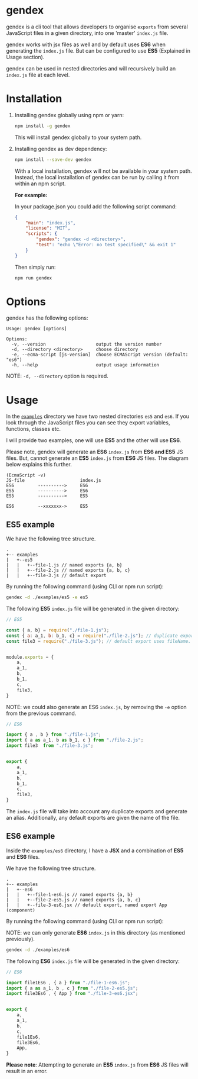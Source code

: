 gendex
===

gendex is a cli tool that allows developers to organise `exports` from several JavaScript files in a given directory, into one 'master' `index.js` file.

gendex works with jsx files as well and by default uses **ES6** when generating the `index.js` file. But can be configured to use **ES5** (Explained in Usage section).

gendex can be used in nested directories and will recursively build an `index.js` file at each level.

Installation
===

1) Installing gendex globally using npm or yarn:
    ```sh
    npm install -g gendex
    ```

    This will install gendex globally to your system path.

2) Installing gendex as dev dependency:
    ```sh
    npm install --save-dev gendex
    ```
    With a local installation, gendex will not be available in your system path. Instead, the local installation of gendex can be run by calling it from within an npm script.

    <strong>For example:</strong>

    In your package.json you could add the following script command:

    ```json
    {
        "main": "index.js",
        "license": "MIT",
        "scripts": {
            "gendex": "gendex -d <directory>",
            "test": "echo \"Error: no test specified\" && exit 1"
        }
    }

    ```

    Then simply run: 

    ```sh
    npm run gendex
    ```

Options
===

gendex has the following options:

```
Usage: gendex [options]

Options:
  -v, --version                   output the version number
  -d, --directory <directory>     choose directory
  -e, --ecma-script [js-version]  choose ECMAScript version (default: "es6")
  -h, --help                      output usage information
```

NOTE: `-d, --directory` option is required.

Usage
===

In the [`examples`](https://github.com/rayhaanbhikha/gendex/tree/master/examples "examples") directory we have two nested directories `es5` and `es6`. If you look through the JavaScript files you can see they export variables, functions, classes etc.

I will provide two examples, one will use **ES5** and the other will use **ES6**.

Please note, gendex will generate an **ES6** `index.js` from **ES6 and ES5** JS files. But, cannot generate an **ES5** `index.js` from **ES6** JS files. The diagram below explains this further.

```
(EcmaScript -v)   
JS-file                     index.js
ES6         ---------->     ES6
ES5         ---------->     ES6
ES5         ---------->     ES5

ES6         --xxxxxxx->     ES5
```


ES5 example
---

We have the following tree structure.

```
.
+-- examples
|   +--es5
|   |   +--file-1.js // named exports {a, b}
|   |   +--file-2.js // named exports {a, b, c}
|   |   +--file-3.js // default export

```
By running the following command (using CLI or npm run script):

```sh
gendex -d ./examples/es5 -e es5
```

The following **ES5** `index.js` file will be generated in the given directory:

```js
// ES5

const { a, b} = require("./file-1.js");
const { a: a_1, b: b_1, c} = require("./file-2.js"); // duplicate exports changed
const file3 = require("./file-3.js"); // default export uses fileName.


module.exports = {
	a,
	a_1,
	b,
	b_1,
	c,
	file3,
}
```
NOTE: we could also generate an ES6 `index.js`, by removing the `-e` option from the previous command.

```js
// ES6

import { a , b } from "./file-1.js";
import { a as a_1, b as b_1, c } from "./file-2.js";
import file3  from "./file-3.js";


export {
	a,
	a_1,
	b,
	b_1,
	c,
	file3,
}
```

The `index.js` file will take into account any duplicate exports and generate an alias. Additionally, any default exports are given the name of the file.

ES6 example
---

Inside the `examples/es6` directory, I have a **JSX** and a combination of **ES5** and **ES6** files.

We have the following tree structure.

```
.
+-- examples
|   +--es6
|   |   +--file-1-es6.js // named exports {a, b}
|   |   +--file-2-es5.js // named exports {a, b, c}
|   |   +--file-3-es6.jsx // default export, named export App (component)
```
By running the following command (using CLI or npm run script):

NOTE: we can only generate **ES6** `index.js` in this directory (as mentioned previously).

```sh
gendex -d ./examples/es6
```


The following **ES6** `index.js` file will be generated in the given directory:

```js
// ES6

import file1Es6 , { a } from "./file-1-es6.js";
import { a as a_1, b , c } from "./file-2-es5.js";
import file3Es6 , { App } from "./file-3-es6.jsx";


export {
	a,
	a_1,
	b,
	c,
	file1Es6,
	file3Es6,
	App,
}
```

**__Please note__**: Attempting to generate an **ES5** `index.js` from **ES6** JS files will result in an error.